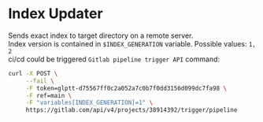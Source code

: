 # Index Updater

Sends exact index to target directory on a remote server.<br> Index version is contained in ```$INDEX_GENERATION``` variable.
Possible values: ```1, 2```
<br>
ci/cd could be triggered ```Gitlab pipeline trigger API``` command:
<br>
```bash
curl -X POST \
     --fail \
     -F token=glptt-d75567ff0c2a052a7c0b7f0dd3156d099dc7fa98 \
     -F ref=main \
     -F "variables[INDEX_GENERATION]=1" \
     https://gitlab.com/api/v4/projects/38914392/trigger/pipeline
```

